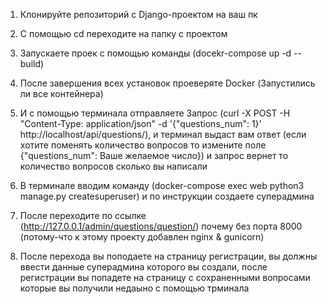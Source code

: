 1. Клонируйте репозиторий с Django-проектом на ваш пк

2. С помощью cd переходите на папку с проектом

3. Запускаете проек с помощью команды (docekr-compose up -d --build)

4. После завершения всех установок проеверяте Docker (Запустились ли все контейнера)

5. И с помощью терминала отправляете Запрос (curl -X POST -H "Content-Type: application/json" -d '{"questions_num": 1}' http://localhost/api/questions/), и терминал выдаст вам ответ (если хотите поменять количество вопросов то измените поле {"questions_num": Ваше желаемое число}) и запрос вернет то количество вопросов сколько вы написали

6. В терминале вводим команду (docker-compose exec web python3 manage.py createsuperuser) и по инструкции создаете суперадмина

7. После переходите по ссылке (http://127.0.0.1/admin/questions/question/) почему без порта 8000 (потому-что к этому проекту добавлен nginx & gunicorn)

8. После перехода вы поподаете на страницу регистрации, вы должны ввести данные суперадмина которого вы создали, после регистрации вы попадете на страницу с сохраненными вопросами которые вы получили недаыно с помощью трминала
